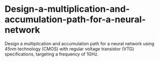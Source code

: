 # Design-a-multiplication-and-accumulation-path-for-a-neural-network
Design a multiplication and accumulation path for a neural network using 45nm technology (CMOS) with regular voltage transistor (VTG) specifications, targeting a frequency of 1GHz. 
